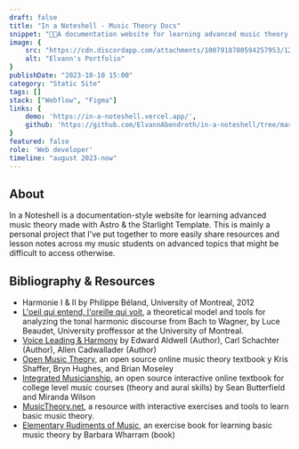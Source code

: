 ```yaml
---
draft: false
title: "In a Noteshell - Music Theory Docs"
snippet: "🚀🎵A documentation website for learning advanced music theory made with Astro & the Starlight Template."
image: {
    src: "https://cdn.discordapp.com/attachments/1007918780594257953/1210937788556648458/Dev_Portfolio_Images.png?ex=65ec60b2&is=65d9ebb2&hm=caeb009ebf0ebab9c5b9477133ca017c507b3eaec9be894057f2947bb58f9373&",
    alt: "Elvann's Portfolio"
}
publishDate: "2023-10-10 15:00"
category: "Static Site"
tags: []
stack: ["Webflow", "Figma"]
links: {
    demo: 'https://in-a-noteshell.vercel.app/',
    github: 'https://github.com/ElvannAbendroth/in-a-noteshell/tree/master'
}
featured: false
role: 'Web developer'
timeline: "august 2023-now"
---
```

## About

In a Noteshell is a documentation-style website for learning advanced music theory made with Astro & the Starlight Template.  This is mainly a personal project that I've put together to more easily share resources and lesson notes across my music students on advanced topics that might be difficult to access otherwise.

## Bibliography & Resources

- Harmonie I & II by Philippe Béland, University of Montreal, 2012
- [L'oeil qui entend, l'oreille qui voit](https://bw.musique.umontreal.ca/), a theoretical model and tools for analyzing the tonal harmonic discourse from Bach to Wagner, by Luce Beaudet, University proffessor at the University of Montreal.
- [Voice Leading & Harmony](https://www.amazon.com/Harmony-Voice-Leading-Edward-Aldwell/dp/0495189758) by Edward Aldwell (Author), Carl Schachter (Author), Allen Cadwallader (Author)
- [Open Music Theory](https://openmusictheory.github.io/), an open source online music theory textbook y Kris Shaffer, Bryn Hughes, and Brian Moseley
- [Integrated Musicianship](https://intmus.github.io/), an open source interactive online textbook for college level music courses (theory and aural skills) by Sean Butterfield and Miranda Wilson
- [MusicTheory.net](https://www.musictheory.net/), a resource with interactive exercises and tools to learn basic music theory.
- [Elementary Rudiments of Music](https://www.amazon.com/Elementary-Rudiments-Music-Barbara-Wharram/dp/0887970044), an exercise book for learning basic music theory by Barbara Wharram (book)



